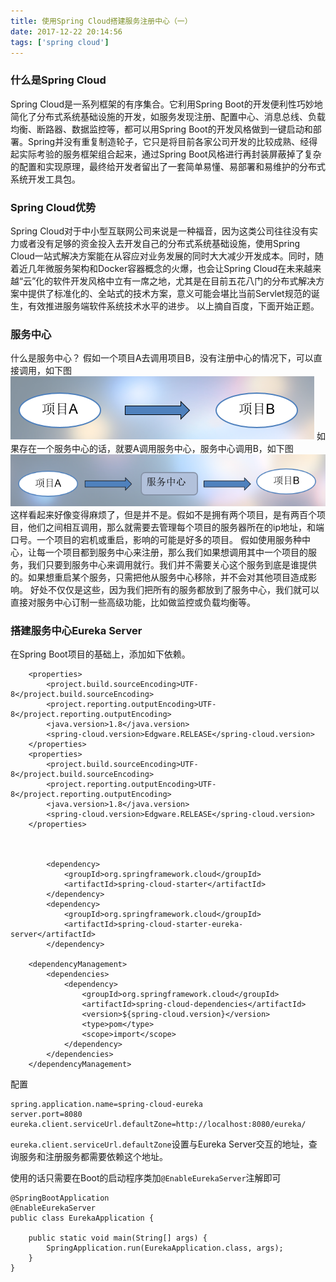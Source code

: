 ```yaml
---
title: 使用Spring Cloud搭建服务注册中心（一）
date: 2017-12-22 20:14:56
tags: ['spring cloud']
---
```

### 什么是Spring Cloud
Spring Cloud是一系列框架的有序集合。它利用Spring Boot的开发便利性巧妙地简化了分布式系统基础设施的开发，如服务发现注册、配置中心、消息总线、负载均衡、断路器、数据监控等，都可以用Spring Boot的开发风格做到一键启动和部署。Spring并没有重复制造轮子，它只是将目前各家公司开发的比较成熟、经得起实际考验的服务框架组合起来，通过Spring Boot风格进行再封装屏蔽掉了复杂的配置和实现原理，最终给开发者留出了一套简单易懂、易部署和易维护的分布式系统开发工具包。
### Spring Cloud优势
Spring Cloud对于中小型互联网公司来说是一种福音，因为这类公司往往没有实力或者没有足够的资金投入去开发自己的分布式系统基础设施，使用Spring Cloud一站式解决方案能在从容应对业务发展的同时大大减少开发成本。同时，随着近几年微服务架构和Docker容器概念的火爆，也会让Spring Cloud在未来越来越“云”化的软件开发风格中立有一席之地，尤其是在目前五花八门的分布式解决方案中提供了标准化的、全站式的技术方案，意义可能会堪比当前Servlet规范的诞生，有效推进服务端软件系统技术水平的进步。
以上摘自百度，下面开始正题。
### 服务中心
什么是服务中心？
假如一个项目A去调用项目B，没有注册中心的情况下，可以直接调用，如下图
![image.png](/img/8297579-c31876329da35727.png)
如果存在一个服务中心的话，就要A调用服务中心，服务中心调用B，如下图
![image.png](/img/8297579-2233fb488e43a611.png)
这样看起来好像变得麻烦了，但是并不是。假如不是拥有两个项目，是有两百个项目，他们之间相互调用，那么就需要去管理每个项目的服务器所在的ip地址，和端口号。一个项目的宕机或重启，影响的可能是好多的项目。
假如使用服务种中心，让每一个项目都到服务中心来注册，那么我们如果想调用其中一个项目的服务，我们只要到服务中心来调用就行。我们并不需要关心这个服务到底是谁提供的。如果想重启某个服务，只需把他从服务中心移除，并不会对其他项目造成影响。
好处不仅仅是这些，因为我们把所有的服务都放到了服务中心，我们就可以直接对服务中心订制一些高级功能，比如做监控或负载均衡等。
### 搭建服务中心Eureka Server
在Spring Boot项目的基础上，添加如下依赖。
```
	<properties>
		<project.build.sourceEncoding>UTF-8</project.build.sourceEncoding>
		<project.reporting.outputEncoding>UTF-8</project.reporting.outputEncoding>
		<java.version>1.8</java.version>
		<spring-cloud.version>Edgware.RELEASE</spring-cloud.version>
	</properties>
	<properties>
		<project.build.sourceEncoding>UTF-8</project.build.sourceEncoding>
		<project.reporting.outputEncoding>UTF-8</project.reporting.outputEncoding>
		<java.version>1.8</java.version>
		<spring-cloud.version>Edgware.RELEASE</spring-cloud.version>
	</properties>



		<dependency>
			<groupId>org.springframework.cloud</groupId>
			<artifactId>spring-cloud-starter</artifactId>
		</dependency>
		<dependency>
			<groupId>org.springframework.cloud</groupId>
			<artifactId>spring-cloud-starter-eureka-server</artifactId>
		</dependency>

	<dependencyManagement>
		<dependencies>
			<dependency>
				<groupId>org.springframework.cloud</groupId>
				<artifactId>spring-cloud-dependencies</artifactId>
				<version>${spring-cloud.version}</version>
				<type>pom</type>
				<scope>import</scope>
			</dependency>
		</dependencies>
	</dependencyManagement>
```
配置
```
spring.application.name=spring-cloud-eureka
server.port=8080
eureka.client.serviceUrl.defaultZone=http://localhost:8080/eureka/
```
`eureka.client.serviceUrl.defaultZone`设置与Eureka Server交互的地址，查询服务和注册服务都需要依赖这个地址。

使用的话只需要在Boot的启动程序类加`@EnableEurekaServer`注解即可
```
@SpringBootApplication
@EnableEurekaServer
public class EurekaApplication {

	public static void main(String[] args) {
		SpringApplication.run(EurekaApplication.class, args);
	}
}
```



